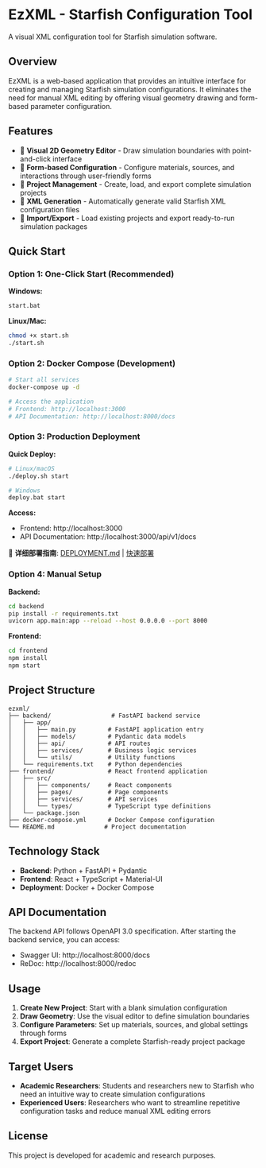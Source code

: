 # EzXML - Starfish Configuration Tool

A visual XML configuration tool for Starfish simulation software.

## Overview

EzXML is a web-based application that provides an intuitive interface for creating and managing Starfish simulation configurations. It eliminates the need for manual XML editing by offering visual geometry drawing and form-based parameter configuration.

## Features

- 🎨 **Visual 2D Geometry Editor** - Draw simulation boundaries with point-and-click interface
- 📝 **Form-based Configuration** - Configure materials, sources, and interactions through user-friendly forms
- 📁 **Project Management** - Create, load, and export complete simulation projects
- 🔄 **XML Generation** - Automatically generate valid Starfish XML configuration files
- 💾 **Import/Export** - Load existing projects and export ready-to-run simulation packages

## Quick Start

### Option 1: One-Click Start (Recommended)

**Windows:**
```bash
start.bat
```

**Linux/Mac:**
```bash
chmod +x start.sh
./start.sh
```

### Option 2: Docker Compose (Development)

```bash
# Start all services
docker-compose up -d

# Access the application
# Frontend: http://localhost:3000
# API Documentation: http://localhost:8000/docs
```

### Option 3: Production Deployment

**Quick Deploy:**
```bash
# Linux/macOS
./deploy.sh start

# Windows
deploy.bat start
```

**Access:**
- Frontend: http://localhost:3000
- API Documentation: http://localhost:3000/api/v1/docs

📖 **详细部署指南**: [DEPLOYMENT.md](./DEPLOYMENT.md) | [快速部署](./QUICK_DEPLOY.md)

### Option 4: Manual Setup

**Backend:**
```bash
cd backend
pip install -r requirements.txt
uvicorn app.main:app --reload --host 0.0.0.0 --port 8000
```

**Frontend:**
```bash
cd frontend
npm install
npm start
```

## Project Structure

```
ezxml/
├── backend/                 # FastAPI backend service
│   ├── app/
│   │   ├── main.py         # FastAPI application entry
│   │   ├── models/         # Pydantic data models
│   │   ├── api/            # API routes
│   │   ├── services/       # Business logic services
│   │   └── utils/          # Utility functions
│   └── requirements.txt    # Python dependencies
├── frontend/               # React frontend application
│   ├── src/
│   │   ├── components/     # React components
│   │   ├── pages/          # Page components
│   │   ├── services/       # API services
│   │   └── types/          # TypeScript type definitions
│   └── package.json
├── docker-compose.yml      # Docker Compose configuration
└── README.md              # Project documentation
```

## Technology Stack

- **Backend**: Python + FastAPI + Pydantic
- **Frontend**: React + TypeScript + Material-UI
- **Deployment**: Docker + Docker Compose

## API Documentation

The backend API follows OpenAPI 3.0 specification. After starting the backend service, you can access:
- Swagger UI: http://localhost:8000/docs
- ReDoc: http://localhost:8000/redoc

## Usage

1. **Create New Project**: Start with a blank simulation configuration
2. **Draw Geometry**: Use the visual editor to define simulation boundaries
3. **Configure Parameters**: Set up materials, sources, and global settings through forms
4. **Export Project**: Generate a complete Starfish-ready project package

## Target Users

- **Academic Researchers**: Students and researchers new to Starfish who need an intuitive way to create simulation configurations
- **Experienced Users**: Researchers who want to streamline repetitive configuration tasks and reduce manual XML editing errors

## License

This project is developed for academic and research purposes.
